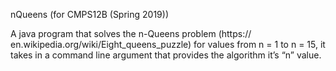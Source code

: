 
nQueens (for CMPS12B (Spring 2019))

A java program that solves the n-Queens problem (https:// en.wikipedia.org/wiki/Eight_queens_puzzle) for values from n = 1 to n = 15, it takes in a command line argument that provides the algorithm it’s “n” value. 

